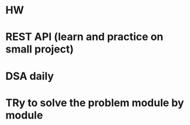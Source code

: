 # HW
# REST API (learn and practice on small project)
# DSA daily 

# TRy to solve the problem module by module